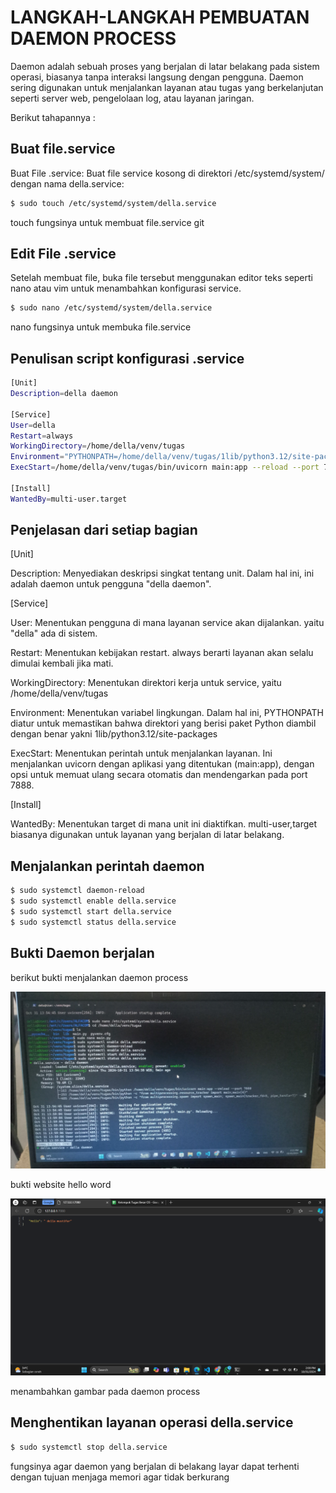 # LANGKAH-LANGKAH PEMBUATAN DAEMON PROCESS

Daemon adalah sebuah proses yang berjalan di latar belakang pada sistem operasi, biasanya tanpa interaksi langsung dengan pengguna. Daemon sering digunakan untuk menjalankan layanan atau tugas yang berkelanjutan seperti server web, pengelolaan log, atau layanan jaringan.

Berikut tahapannya :

## Buat file.service
Buat File .service: Buat file service kosong di direktori /etc/systemd/system/ dengan nama della.service:

```bash
$ sudo touch /etc/systemd/system/della.service
```

touch fungsinya untuk membuat file.service
git 
## Edit File .service
Setelah membuat file, buka file tersebut menggunakan editor teks seperti nano atau vim untuk menambahkan konfigurasi service.

```bash
$ sudo nano /etc/systemd/system/della.service
```
nano fungsinya untuk membuka file.service

## Penulisan script konfigurasi .service

```bash
[Unit]
Description=della daemon

[Service]
User=della
Restart=always
WorkingDirectory=/home/della/venv/tugas
Environment="PYTHONPATH=/home/della/venv/tugas/1lib/python3.12/site-packages"
ExecStart=/home/della/venv/tugas/bin/uvicorn main:app --reload --port 7888

[Install]
WantedBy=multi-user.target
```
## Penjelasan dari setiap bagian

[Unit]

Description: Menyediakan deskripsi singkat tentang unit. Dalam hal ini, ini adalah daemon untuk pengguna "della daemon".

[Service]

User: Menentukan pengguna di mana layanan service akan dijalankan. yaitu "della" ada di sistem.

Restart: Menentukan kebijakan restart. always berarti layanan akan selalu dimulai kembali jika mati.

WorkingDirectory: Menentukan direktori kerja untuk service, yaitu /home/della/venv/tugas

Environment: Menentukan variabel lingkungan. Dalam hal ini, PYTHONPATH diatur untuk memastikan bahwa direktori yang berisi paket Python diambil dengan benar yakni 1lib/python3.12/site-packages

ExecStart: Menentukan perintah untuk menjalankan layanan. Ini menjalankan uvicorn dengan aplikasi yang ditentukan (main:app), dengan opsi untuk memuat ulang secara otomatis dan mendengarkan pada port 7888.

[Install]

WantedBy: Menentukan target di mana unit ini diaktifkan. multi-user,target biasanya digunakan untuk layanan yang berjalan di latar belakang.

## Menjalankan perintah daemon
```bash
$ sudo systemctl daemon-reload
$ sudo systemctl enable della.service
$ sudo systemctl start della.service
$ sudo systemctl status della.service
```
## Bukti Daemon berjalan 


berikut bukti menjalankan daemon process

![gambardaemon](https://github.com/delsskom/bukti-daemon-berjalan/blob/main/bukti%20sc%20menjalankan%20daemon.jpg?raw=true)

bukti website hello word

![gambardaemon](https://github.com/delsskom/bukti-daemon-berjalan/blob/main/Screenshot%202024-10-31%20140020.png?raw=true)

menambahkan gambar pada daemon process

## Menghentikan layanan operasi della.service
```bash
$ sudo systemctl stop della.service
```

fungsinya agar daemon yang berjalan di belakang layar dapat terhenti dengan tujuan menjaga memori agar tidak berkurang